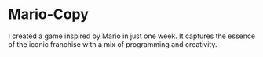 # Mario-Copy
I created a game inspired by Mario in just one week. It captures the essence of the iconic franchise with a mix of programming and creativity.
